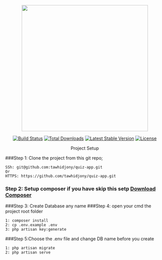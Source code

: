 <p align="center"><a href="https://laravel.com" target="_blank"><img src="https://raw.githubusercontent.com/laravel/art/master/logo-lockup/5%20SVG/2%20CMYK/1%20Full%20Color/laravel-logolockup-cmyk-red.svg" width="400"></a></p>

<p align="center">
<a href="https://travis-ci.org/laravel/framework"><img src="https://travis-ci.org/laravel/framework.svg" alt="Build Status"></a>
<a href="https://packagist.org/packages/laravel/framework"><img src="https://img.shields.io/packagist/dt/laravel/framework" alt="Total Downloads"></a>
<a href="https://packagist.org/packages/laravel/framework"><img src="https://img.shields.io/packagist/v/laravel/framework" alt="Latest Stable Version"></a>
<a href="https://packagist.org/packages/laravel/framework"><img src="https://img.shields.io/packagist/l/laravel/framework" alt="License"></a>
</p>

<p align="center" style="font-size:bold">Project Setup</p>

###Step 1: Clone the project from this git repo;
``` 
SSh: git@github.com:tawhidjony/quiz-app.git 
Or
HTTPS: https://github.com/tawhidjony/quiz-app.git
``` 
### Step 2: Setup composer if you have skip this setp [Download Composer](https://getcomposer.org/Composer-Setup.exe)

###Step 3: Create Database any name 
###Step 4: open your cmd the project root folder

```
1: composer install
2: cp .env.example .env
3: php artisan key:generate
```
###Step 5:Choose the .env file and change DB name before you create

```
1: php artisan migrate
2: php artisan serve
```



